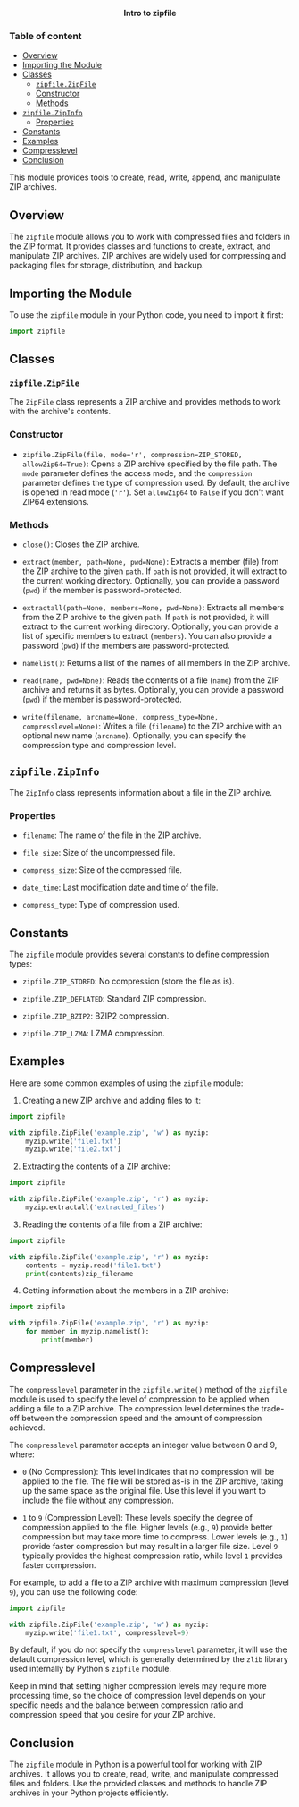 **<div align="center" >Intro to zipfile</div>**

### Table of content
- [Overview](#overview)
- [Importing the Module](#importing-the-module)
- [Classes](#classes)
  - [`zipfile.ZipFile`](#zipfilezipfile)
  - [Constructor](#constructor)
  - [Methods](#methods)
- [`zipfile.ZipInfo`](#zipfilezipinfo)
  - [Properties](#properties)
- [Constants](#constants)
- [Examples](#examples)
- [Compresslevel](#compresslevel)
- [Conclusion](#conclusion)

This module provides tools to create, read, write, append, and manipulate ZIP archives.

## Overview

The `zipfile` module allows you to work with compressed files and folders in the ZIP format. It provides classes and functions to create, extract, and manipulate ZIP archives. ZIP archives are widely used for compressing and packaging files for storage, distribution, and backup.

## Importing the Module

To use the `zipfile` module in your Python code, you need to import it first:

```python
import zipfile
```

## Classes

### `zipfile.ZipFile`

The `ZipFile` class represents a ZIP archive and provides methods to work with the archive's contents.

### Constructor

- `zipfile.ZipFile(file, mode='r', compression=ZIP_STORED, allowZip64=True)`: Opens a ZIP archive specified by the file path. The `mode` parameter defines the access mode, and the `compression` parameter defines the type of compression used. By default, the archive is opened in read mode (`'r'`). Set `allowZip64` to `False` if you don't want ZIP64 extensions.

### Methods

- `close()`: Closes the ZIP archive.

- `extract(member, path=None, pwd=None)`: Extracts a member (file) from the ZIP archive to the given `path`. If `path` is not provided, it will extract to the current working directory. Optionally, you can provide a password (`pwd`) if the member is password-protected.

- `extractall(path=None, members=None, pwd=None)`: Extracts all members from the ZIP archive to the given `path`. If `path` is not provided, it will extract to the current working directory. Optionally, you can provide a list of specific members to extract (`members`). You can also provide a password (`pwd`) if the members are password-protected.

- `namelist()`: Returns a list of the names of all members in the ZIP archive.

- `read(name, pwd=None)`: Reads the contents of a file (`name`) from the ZIP archive and returns it as bytes. Optionally, you can provide a password (`pwd`) if the member is password-protected.

- `write(filename, arcname=None, compress_type=None, compresslevel=None)`: Writes a file (`filename`) to the ZIP archive with an optional new name (`arcname`). Optionally, you can specify the compression type and compression level.

## `zipfile.ZipInfo`

The `ZipInfo` class represents information about a file in the ZIP archive.

### Properties

- `filename`: The name of the file in the ZIP archive.

- `file_size`: Size of the uncompressed file.

- `compress_size`: Size of the compressed file.

- `date_time`: Last modification date and time of the file.

- `compress_type`: Type of compression used.

## Constants

The `zipfile` module provides several constants to define compression types:

- `zipfile.ZIP_STORED`: No compression (store the file as is).

- `zipfile.ZIP_DEFLATED`: Standard ZIP compression.

- `zipfile.ZIP_BZIP2`: BZIP2 compression.

- `zipfile.ZIP_LZMA`: LZMA compression.

## Examples

Here are some common examples of using the `zipfile` module:

1. Creating a new ZIP archive and adding files to it:

```python
import zipfile

with zipfile.ZipFile('example.zip', 'w') as myzip:
    myzip.write('file1.txt')
    myzip.write('file2.txt')
```

2. Extracting the contents of a ZIP archive:

```python
import zipfile

with zipfile.ZipFile('example.zip', 'r') as myzip:
    myzip.extractall('extracted_files')
```

3. Reading the contents of a file from a ZIP archive:

```python
import zipfile

with zipfile.ZipFile('example.zip', 'r') as myzip:
    contents = myzip.read('file1.txt')
    print(contents)zip_filename
```

4. Getting information about the members in a ZIP archive:

```python
import zipfile

with zipfile.ZipFile('example.zip', 'r') as myzip:
    for member in myzip.namelist():
        print(member)
```

## Compresslevel

The `compresslevel` parameter in the `zipfile.write()` method of the `zipfile` module is used to specify the level of compression to be applied when adding a file to a ZIP archive. The compression level determines the trade-off between the compression speed and the amount of compression achieved.

The `compresslevel` parameter accepts an integer value between 0 and 9, where:

- `0` (No Compression): This level indicates that no compression will be applied to the file. The file will be stored as-is in the ZIP archive, taking up the same space as the original file. Use this level if you want to include the file without any compression.

- `1` to `9` (Compression Level): These levels specify the degree of compression applied to the file. Higher levels (e.g., `9`) provide better compression but may take more time to compress. Lower levels (e.g., `1`) provide faster compression but may result in a larger file size. Level `9` typically provides the highest compression ratio, while level `1` provides faster compression.

For example, to add a file to a ZIP archive with maximum compression (level `9`), you can use the following code:

```python
import zipfile

with zipfile.ZipFile('example.zip', 'w') as myzip:
    myzip.write('file1.txt', compresslevel=9)
```

By default, if you do not specify the `compresslevel` parameter, it will use the default compression level, which is generally determined by the `zlib` library used internally by Python's `zipfile` module.

Keep in mind that setting higher compression levels may require more processing time, so the choice of compression level depends on your specific needs and the balance between compression ratio and compression speed that you desire for your ZIP archive.

## Conclusion

The `zipfile` module in Python is a powerful tool for working with ZIP archives. It allows you to create, read, write, and manipulate compressed files and folders. Use the provided classes and methods to handle ZIP archives in your Python projects efficiently.